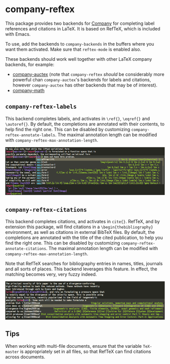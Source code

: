 # company-reftex

This package provides two backends for [Company](http://company-mode.github.io/) for completing
label references and citations in LaTeX. It is based on RefTeX, which is included with Emacs.

To use, add the backends to `company-backends` in the buffers where you want them activated. Make
sure that `reftex-mode` is enabled also.

These backends should work well together with other LaTeX company backends, for example:

- [company-auctex](https://github.com/alexeyr/company-auctex) (note that `company-reftex` *should*
  be considerably more powerful chan `company-auctex`'s backends for labels and citations, however
  `company-auctex` has other backends that may be of interest).
- [company-math](https://github.com/vspinu/company-math)

## `company-reftex-labels`

This backend completes labels, and activates in `\ref{}`, `\eqref{}` and `\autoref{}`. By default,
the completions are annotated with their contents, to help find the right one. This can be disabled
by customizing `company-reftex-annotate-labels`. The maximal annotation length can be modified with
`company-reftex-max-annotation-length`.

![Screenshot](labels.png "Completion of labels")

## `company-reftex-citations`

This backend completes citations, and activates in `cite{}`. RefTeX, and by extension this package,
will find citations in a `\begin{thebibliography}` environment, as well as citations in external
BibTeX files. By default, the completions are annotated with the title of the cited publication, to
help you find the right one. This can be disabled by customizing
`company-reftex-annotate-citations`. The maximal annotation length can be modified with
`company-reftex-max-annotation-length`.

Note that RefTeX searches for bibliography entries in names, titles, journals and all sorts of
places. This backend leverages this feature. In effect, the matching becomes very, very fuzzy
indeed.

![Screenshot](citations.png "Completion of labels")

## Tips

When working with multi-file documents, ensure that the variable `TeX-master` is appropriately set
in all files, so that RefTeX can find citations across documents.







